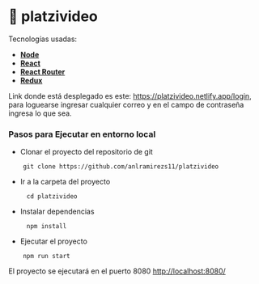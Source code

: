# :ledger: platzivideo
Tecnologías usadas:
 * [**Node**](https://nodejs.org/en/)
 * [**React**](https://es.reactjs.org/)
 * [**React Router**](https://es.redux.js.org/docs/avanzado/uso-con-react-router.html)
 * [**Redux**](https://es.redux.js.org/)

Link donde está desplegado es este: https://platzivideo.netlify.app/login, para loguearse ingresar cualquier correo y en el campo de contraseña ingresa lo que sea.


### **Pasos para Ejecutar en entorno local**

* Clonar el proyecto del repositorio de git
```shell
    git clone https://github.com/anlramirezs11/platzivideo
```

* Ir a la carpeta del proyecto
```shell
     cd platzivideo
```

* Instalar dependencias
```shell
     npm install
```

* Ejecutar el proyecto
```shell
    npm run start
```

El proyecto se ejecutará en el puerto 8080
[http://localhost:8080/](http://127.0.0.1:8080)
